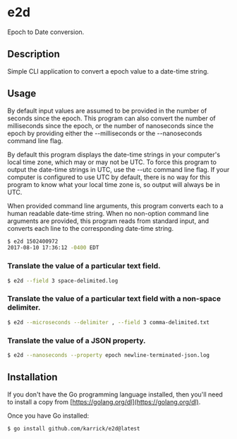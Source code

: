 # e2d

Epoch to Date conversion.

## Description

Simple CLI application to convert a epoch value to a date-time string.

## Usage

By default input values are assumed to be provided in the number of
seconds since the epoch. This program can also convert the number of
milliseconds since the epoch, or the number of nanoseconds since the
epoch by providing either the --milliseconds or the --nanoseconds
command line flag.

By default this program displays the date-time strings in your
computer's local time zone, which may or may not be UTC. To force this
program to output the date-time strings in UTC, use the --utc command
line flag. If your computer is configured to use UTC by default, there
is no way for this program to know what your local time zone is, so
output will always be in UTC.

When provided command line arguments, this program converts each
to a human readable date-time string. When no non-option command line
arguments are provided, this program reads from standard input, and
converts each line to the corresponding date-time string.

```Bash
$ e2d 1502400972
2017-08-10 17:36:12 -0400 EDT
```

### Translate the value of a particular text field.

```Bash
$ e2d --field 3 space-delimited.log
```

### Translate the value of a particular text field with a non-space delimiter.

```Bash
$ e2d --microseconds --delimiter , --field 3 comma-delimited.txt
```

### Translate the value of a JSON property.

```Bash
$ e2d --nanoseconds --property epoch newline-terminated-json.log
```

## Installation

If you don't have the Go programming language installed, then you'll
need to install a copy from
[https://golang.org/dl](https://golang.org/dl).

Once you have Go installed:

    $ go install github.com/karrick/e2d@latest
